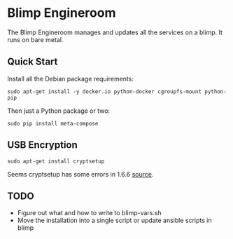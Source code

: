 Blimp Engineroom
================

The Blimp Engineroom manages and updates all the services on a blimp. It runs on bare metal.

Quick Start
-----------

Install all the Debian package requirements:

    sudo apt-get install -y docker.io python-docker cgroupfs-mount python-pip

Then just a Python package or two:

    sudo pip install meta-compose

USB Encryption
--------------

    sudo apt-get install cryptsetup

Seems cryptsetup has some errors in 1.6.6
[source](http://felicitus.org/2015/01/11/cryptsetup-1-6-6-breaks-my-crypto-blargh/).

TODO
----

- Figure out what and how to write to blimp-vars.sh
- Move the installation into a single script or update ansible scripts in blimp
